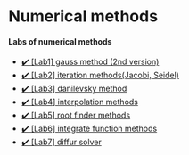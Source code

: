 # Numerical methods

#### Labs of numerical methods

- [✔️ [Lab1] gauss method (2nd version)](https://github.com/MaksGovor/numerical/tree/main/lab1)
- [✔️ [Lab2] iteration methods(Jacobi, Seidel)](https://github.com/MaksGovor/numerical/tree/main/lab2)
- [✔️ [Lab3] danilevsky method](https://github.com/MaksGovor/numerical/tree/main/lab3)
- [✔️ [Lab4] interpolation methods](https://github.com/MaksGovor/numerical/tree/main/lab4)
- [✔️ [Lab5] root finder methods](https://github.com/MaksGovor/numerical/tree/main/lab5)
- [✔️ [Lab6] integrate function methods](https://github.com/MaksGovor/numerical/tree/main/lab6)
- [✔️ [Lab7] diffur solver](https://github.com/MaksGovor/numerical/tree/main/lab7)
